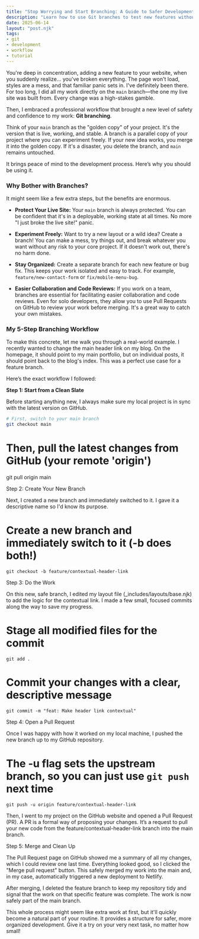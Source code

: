 ```yaml
---
title: "Stop Worrying and Start Branching: A Guide to Safer Development"
description: "Learn how to use Git branches to test new features without the fear of breaking your live website. A practical, step-by-step guide."
date: 2025-06-14
layout: "post.njk"
tags:
- git
- development
- workflow
- tutorial
---
```


You're deep in concentration, adding a new feature to your website, when you suddenly realize... you've broken everything. The page won't load, styles are a mess, and that familiar panic sets in. I've definitely been there. For too long, I did all my work directly on the `main` branch—the one my live site was built from. Every change was a high-stakes gamble.

Then, I embraced a professional workflow that brought a new level of safety and confidence to my work: **Git branching**.

Think of your `main` branch as the "golden copy" of your project. It's the version that is live, working, and stable. A branch is a parallel copy of your project where you can experiment freely. If your new idea works, you merge it into the golden copy. If it's a disaster, you delete the branch, and `main` remains untouched.

It brings peace of mind to the development process. Here’s why you should be using it.

### Why Bother with Branches?

It might seem like a few extra steps, but the benefits are enormous.

* **Protect Your Live Site:** Your `main` branch is always protected. You can be confident that it's in a deployable, working state at all times. No more "I just broke the live site!" panic.

* **Experiment Freely:** Want to try a new layout or a wild idea? Create a branch! You can make a mess, try things out, and break whatever you want without any risk to your core project. If it doesn't work out, there's no harm done.

* **Stay Organized:** Create a separate branch for each new feature or bug fix. This keeps your work isolated and easy to track. For example, `feature/new-contact-form` or `fix/mobile-menu-bug`.

* **Easier Collaboration and Code Reviews:** If you work on a team, branches are essential for facilitating easier collaboration and code reviews. Even for solo developers, they allow you to use Pull Requests on GitHub to review your work before merging. It's a great way to catch your own mistakes.

### My 5-Step Branching Workflow

To make this concrete, let me walk you through a real-world example. I recently wanted to change the main header link on my blog. On the homepage, it should point to my main portfolio, but on individual posts, it should point back to the blog's index. This was a perfect use case for a feature branch.

Here’s the exact workflow I followed:

**Step 1: Start from a Clean Slate**

Before starting anything new, I always make sure my local project is in sync with the latest version on GitHub.

```bash
# First, switch to your main branch
git checkout main
```

# Then, pull the latest changes from GitHub (your remote 'origin')
git pull origin main

Step 2: Create Your New Branch

Next, I created a new branch and immediately switched to it. I gave it a descriptive name so I'd know its purpose.

# Create a new branch and immediately switch to it (-b does both!)

```
git checkout -b feature/contextual-header-link
```

Step 3: Do the Work

On this new, safe branch, I edited my layout file (_includes/layouts/base.njk) to add the logic for the contextual link. I made a few small, focused commits along the way to save my progress.

# Stage all modified files for the commit
```
git add .
```

# Commit your changes with a clear, descriptive message
```
git commit -m "feat: Make header link contextual"
```

Step 4: Open a Pull Request

Once I was happy with how it worked on my local machine, I pushed the new branch up to my GitHub repository.

# The -u flag sets the upstream branch, so you can just use `git push` next time
```
git push -u origin feature/contextual-header-link
```
Then, I went to my project on the GitHub website and opened a Pull Request (PR). A PR is a formal way of proposing your changes. It’s a request to pull your new code from the feature/contextual-header-link branch into the main branch.

Step 5: Merge and Clean Up

The Pull Request page on GitHub showed me a summary of all my changes, which I could review one last time. Everything looked good, so I clicked the "Merge pull request" button. This safely merged my work into the main and, in my case, automatically triggered a new deployment to Netlify.

After merging, I deleted the feature branch to keep my repository tidy and signal that the work on that specific feature was complete. The work is now safely part of the main branch.

This whole process might seem like extra work at first, but it'll quickly become a natural part of your routine. It provides a structure for safer, more organized development. Give it a try on your very next task, no matter how small!
